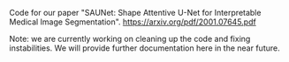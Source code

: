 Code for our paper "SAUNet: Shape Attentive U-Net for Interpretable Medical Image Segmentation". https://arxiv.org/pdf/2001.07645.pdf

Note: we are currently working on cleaning up the code and fixing instabilities. We will provide further documentation here in the near future.
